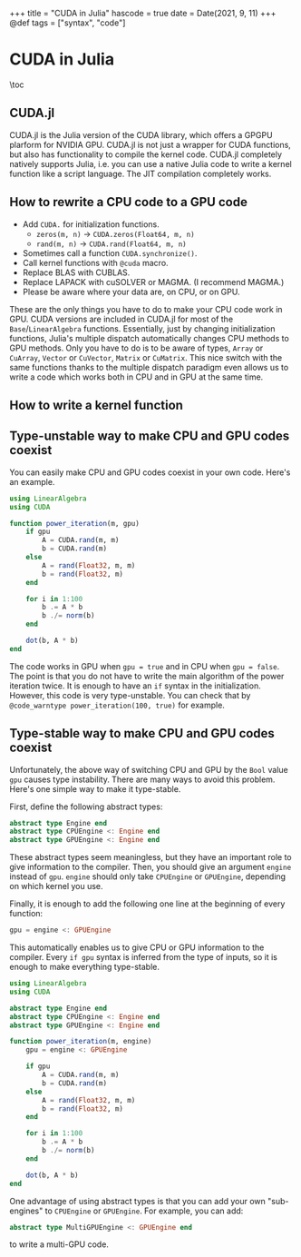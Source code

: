+++
title = "CUDA in Julia"
hascode = true
date = Date(2021, 9, 11)
+++
@def tags = ["syntax", "code"]

# CUDA in Julia

\toc

## CUDA.jl

CUDA.jl is the Julia version of the CUDA library, which offers a GPGPU plarform for NVIDIA GPU.
CUDA.jl is not just a wrapper for CUDA functions, but also has functionality to compile the kernel code.
CUDA.jl completely natively supports Julia, i.e. you can use a native Julia code to write a kernel function
like a script language. The JIT compilation completely works.

## How to rewrite a CPU code to a GPU code

* Add `CUDA.` for initialization functions.
    * `zeros(m, n)` -> `CUDA.zeros(Float64, m, n)`
    * `rand(m, n)` -> `CUDA.rand(Float64, m, n)`
* Sometimes call a function `CUDA.synchronize()`.
* Call kernel functions with `@cuda` macro.
* Replace BLAS with CUBLAS.
* Replace LAPACK with cuSOLVER or MAGMA. (I recommend MAGMA.)
* Please be aware where your data are, on CPU, or on GPU.

These are the only things you have to do to make your CPU code work in GPU.
CUDA versions are included in CUDA.jl for most of the `Base`/`LinearAlgebra` functions.
Essentially, just by changing initialization functions, Julia's multiple dispatch automatically
changes CPU methods to GPU methods. Only you have to do is to be aware of types, `Array` or `CuArray`,
`Vector` or `CuVector`, `Matrix` or `CuMatrix`. This nice switch with the same functions
thanks to the multiple dispatch paradigm even allows us to write a code which works both in CPU
and in GPU at the same time.

## How to write a kernel function

## Type-unstable way to make CPU and GPU codes coexist

You can easily make CPU and GPU codes coexist in your own code.
Here's an example.
```julia
using LinearAlgebra
using CUDA

function power_iteration(m, gpu)
    if gpu
        A = CUDA.rand(m, m)
        b = CUDA.rand(m)
    else
        A = rand(Float32, m, m)
        b = rand(Float32, m)
    end

    for i in 1:100
        b .= A * b
        b ./= norm(b)
    end

    dot(b, A * b)
end
```

The code works in GPU when `gpu = true` and in CPU when `gpu = false`. The point is that you do not have
to write the main algorithm of the power iteration twice. It is enough to have an `if` syntax in the initialization.
However, this code is very type-unstable. You can check that by `@code_warntype power_iteration(100, true)` for example.

## Type-stable way to make CPU and GPU codes coexist

Unfortunately, the above way of switching CPU and GPU by the `Bool` value `gpu` causes type instability.
There are many ways to avoid this problem. Here's one simple way to make it type-stable.

First, define the following abstract types:
```julia
abstract type Engine end
abstract type CPUEngine <: Engine end
abstract type GPUEngine <: Engine end
```
These abstract types seem meaningless, but they have an important role to give information to the compiler.
Then, you should give an argument `engine` instead of `gpu`. `engine` should only take `CPUEngine` or `GPUEngine`,
depending on which kernel you use.

Finally, it is enough to add the following one line at the beginning of every function:
```julia
gpu = engine <: GPUEngine
```
This automatically enables us to give CPU or GPU information to the compiler. Every `if gpu` syntax is
inferred from the type of inputs, so it is enough to make everything type-stable.

```julia
using LinearAlgebra
using CUDA

abstract type Engine end
abstract type CPUEngine <: Engine end
abstract type GPUEngine <: Engine end

function power_iteration(m, engine)
    gpu = engine <: GPUEngine

    if gpu
        A = CUDA.rand(m, m)
        b = CUDA.rand(m)
    else
        A = rand(Float32, m, m)
        b = rand(Float32, m)
    end

    for i in 1:100
        b .= A * b
        b ./= norm(b)
    end

    dot(b, A * b)
end
```

One advantage of using abstract types is that you can add your own "sub-engines" to `CPUEngine` or `GPUEngine`.
For example, you can add:
```julia
abstract type MultiGPUEngine <: GPUEngine end
```
to write a multi-GPU code.
